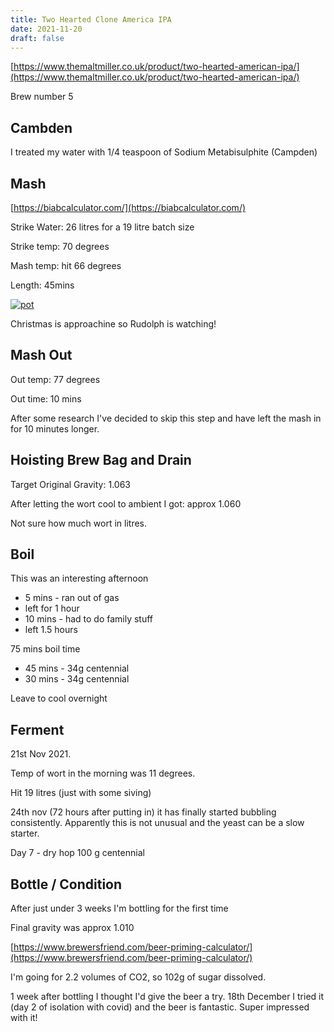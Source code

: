 ```yaml
---
title: Two Hearted Clone America IPA 
date: 2021-11-20
draft: false 
---
```


[https://www.themaltmiller.co.uk/product/two-hearted-american-ipa/](https://www.themaltmiller.co.uk/product/two-hearted-american-ipa/)

Brew number 5

## Cambden

I treated my water with 1/4 teaspoon of Sodium Metabisulphite (Campden)

## Mash

[https://biabcalculator.com/](https://biabcalculator.com/) 

Strike Water: 26 litres for a 19 litre batch size

Strike temp: 70 degrees

Mash temp: hit 66 degrees

Length: 45mins

[![pot](/images/2021-11-20/mash.jpg "pot")](/images/2021-11-20/mash.jpg)

Christmas is approachine so Rudolph is watching!


## Mash Out

Out temp: 77 degrees

Out time: 10 mins

After some research I've decided to skip this step and have left the mash in for 10 minutes longer.

## Hoisting Brew Bag and Drain

Target Original Gravity: 1.063

After letting the wort cool to ambient I got:  approx 1.060

Not sure how much wort in litres.

## Boil

This was an interesting afternoon

- 5 mins - ran out of gas
- left for 1 hour
- 10 mins - had to do family stuff
- left 1.5 hours

75 mins boil time

- 45 mins - 34g centennial
- 30 mins - 34g centennial

Leave to cool overnight

## Ferment

21st Nov 2021.

Temp of wort in the morning was 11 degrees.

Hit 19 litres (just with some siving)

24th nov (72 hours after putting in) it has finally started bubbling consistently. Apparently this is not unusual and the yeast can be a slow starter.

Day 7 - dry hop 100 g centennial

## Bottle / Condition

After just under 3 weeks I'm bottling for the first time

Final gravity was approx 1.010

[https://www.brewersfriend.com/beer-priming-calculator/](https://www.brewersfriend.com/beer-priming-calculator/)

I'm going for 2.2 volumes of CO2, so 102g of sugar dissolved.

1 week after bottling I thought I'd give the beer a try. 18th December I tried it (day 2 of isolation with covid) and the beer is fantastic. Super impressed with it!


